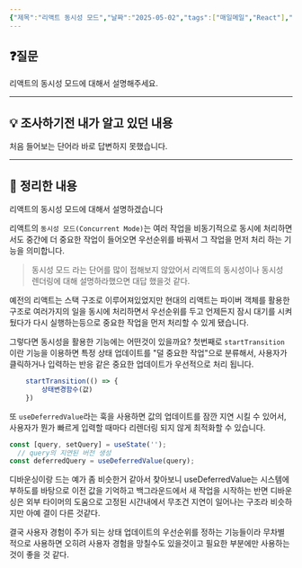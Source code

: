 ```yaml
---
{"제목":"리액트 동시성 모드","날짜":"2025-05-02","tags":["매일메일","React"],"dg-publish":true,"permalink":"/매일메일/25년5월/리액트 동시성 모드/","dgPassFrontmatter":true}
---
```


## ❓질문

리액트의 동시성 모드에 대해서 설명해주세요.

---
## 💡 조사하기전 내가 알고 있던 내용

처음 들어보는 단어라 바로 답변하지 못했습니다.

---
## 🏫 정리한 내용

리액트의 동시성 모드에 대해서 설명하겠습니다

리액트의 `동시성 모드(Concurrent Mode)`는 여러 작업을 비동기적으로 동시에 처리하면서도 중간에 더 중요한 작업이 들어오면 우선순위를 바꿔서 그 작업을 먼저 처리 하는 기능을 의미합니다.


> 동시성 모드 라는 단어를 많이 접해보지 않았어서 리액트의 동시성이나 동시성 렌더링에 대해 설명하라했으면 대답 했을것 같다.

예전의 리액트는 스택 구조로 이루어져있었지만 현대의 리액트는 파이버 객체를 활용한 구조로 여러가지의 일을 동시에 처리하면서 우선순위를 두고 언제든지 잠시 대기를 시켜뒀다가 다시 실행하는등으로 중요한 작업을 먼저 처리할 수 있게 됐습니다.

그렇다면 동시성을 활용한 기능에는 어떤것이 있을까요?
첫번째로 `startTransition` 이란 기능을 이용하면 특정 상태 업데이트를 "덜 중요한 작업"으로 분류해서, 사용자가 클릭하거나 입력하는 반응 같은 중요한 업데이트가 우선적으로 처리 됩니다.

```jsx
	startTransition(() => {
		상태변경함수(값)
	})
```

또 `useDeferredValue`라는 훅을 사용하면 값의 업데이트를 잠깐 지연 시킬 수 있어서, 사용자가 뭔가 빠르게 입력할 때마다 리렌더링 되지 않게 최적화할 수 있습니다.

```jsx
const [query, setQuery] = useState('');
  // query의 지연된 버전 생성
const deferredQuery = useDeferredValue(query);
```

디바운싱이랑 드는 예가 좀 비슷한거 같아서 찾아보니
useDeferredValue는 시스템에 부하도를 바탕으로 이전 값을 기억하고 백그라운드에서 새 작업을 시작하는 반면 디바운싱은 외부 타이머의 도움으로 고정된 시간내에서 무조건 지연이 일어나는 구조라 비슷하지만 아예 결이 다른 것같다. 

결국 사용자 경험이 주가 되는 상태 업데이트의 우선순위를 정하는 기능들이라 무차별 적으로 사용하면 오히려 사용자 경험을 망칠수도 있을것이고 필요한 부분에만 사용하는것이 좋을 것 같다.